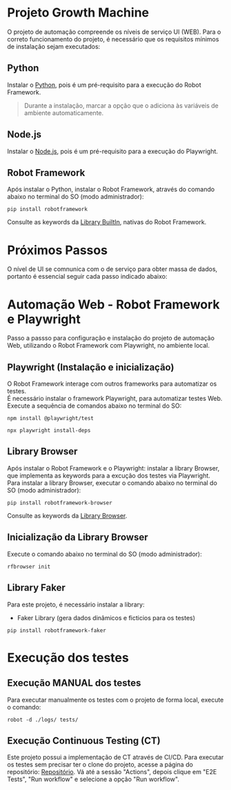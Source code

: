 # Projeto Growth Machine
O projeto de automação compreende os níveis de serviço UI (WEB).
Para o correto funcionamento do projeto, é necessário que os requisitos mínimos de instalação sejam executados:

## Python
Instalar o [Python](https://www.python.org/downloads/), pois é um pré-requisito para a execução do Robot Framework.
> Durante a instalação, marcar a opção que o adiciona às variáveis de ambiente automaticamente.
## Node.js
Instalar o [Node.js](https://nodejs.org/pt-br/download), pois é um pré-requisito para a execução do Playwright.
## Robot Framework
Após instalar o Python, instalar o Robot Framework, através do comando abaixo no terminal do SO (modo administrador):
```
pip install robotframework
```
Consulte as keywords da [Library BuiltIn](https://robotframework.org/robotframework/latest/libraries/BuiltIn.html#Log), nativas do Robot Framework.

# Próximos Passos
O nível de UI se comnunica com o de serviço para obter massa de dados, portanto é essencial seguir cada passo indicado abaixo:

# Automação Web - Robot Framework e Playwright
Passo a passso para configuração e instalação do projeto de automação Web, utilizando o Robot Framework com Playwright, no ambiente local.
## Playwright (Instalação e inicialização)
O Robot Framework interage com outros frameworks para automatizar os testes. <br/>
É necessário instalar o framework Playwright, para automatizar testes Web. <br/>
Execute a sequência de comandos abaixo no terminal do SO:
```
npm install @playwright/test
```
```
npx playwright install-deps
```
## Library Browser
Após instalar o Robot Framework e o Playwright: instalar a library Browser, que implementa as keywords para a excução dos testes via Playwright. <br/>
Para instalar a library Browser, executar o comando abaixo no terminal do SO (modo administrador):
```
pip install robotframework-browser
```
Consulte as keywords da [Library Browser](https://marketsquare.github.io/robotframework-browser/Browser.html).
## Inicialização da Library Browser
Execute o comando abaixo no terminal do SO (modo administrador):
```
rfbrowser init
```
## Library Faker
Para este projeto, é necessário instalar a library:
- Faker Library (gera dados dinâmicos e ficticios para os testes)
```
pip install robotframework-faker
```

# Execução dos testes
## Execução MANUAL dos testes
Para executar manualmente os testes com o projeto de forma local, execute o comando:
```
robot -d ./logs/ tests/
```
## Execução Continuous Testing (CT)
Este projeto possui a implementação de CT através de CI/CD.
Para executar os testes sem precisar ter o clone do projeto, acesse a página do repositório:
[Repositório](https://github.com/liedOliveira/projeto_growth_machine).
Vá até a sessão "Actions", depois clique em "E2E Tests", "Run workflow" e selecione a opção "Run workflow".
